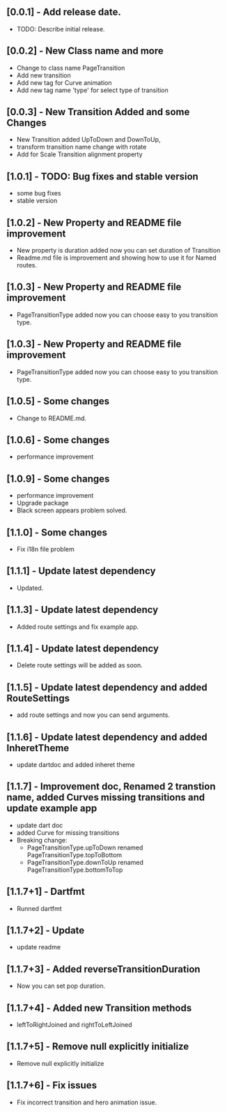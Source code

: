 ## [0.0.1] - Add release date.

- TODO: Describe initial release.

## [0.0.2] - New Class name and more

- Change to class name PageTransition
- Add new transition
- Add new tag for Curve animation
- Add new tag name 'type' for select type of transition

## [0.0.3] - New Transition Added and some Changes

- New Transition added UpToDown and DownToUp,
- transform transition name change with rotate
- Add for Scale Transition alignment property

## [1.0.1] - TODO: Bug fixes and stable version

- some bug fixes
- stable version

## [1.0.2] - New Property and README file improvement

- New property is duration added now you can set duration of Transition
- Readme.md file is improvement and showing how to use it for Named routes.

## [1.0.3] - New Property and README file improvement

- PageTransitionType added now you can choose easy to you transition type.

## [1.0.3] - New Property and README file improvement

- PageTransitionType added now you can choose easy to you transition type.

## [1.0.5] - Some changes

- Change to README.md.

## [1.0.6] - Some changes

- performance improvement

## [1.0.9] - Some changes

- performance improvement
- Upgrade package
- Black screen appears problem solved.

## [1.1.0] - Some changes

- Fix i18n file problem

## [1.1.1] - Update latest dependency

- Updated.

## [1.1.3] - Update latest dependency

- Added route settings and fix example app.

## [1.1.4] - Update latest dependency

- Delete route settings will be added as soon.

## [1.1.5] - Update latest dependency and added RouteSettings

- add route settings and now you can send arguments.

## [1.1.6] - Update latest dependency and added InheretTheme

- update dartdoc and added inheret theme

## [1.1.7] - Improvement doc, Renamed 2 transtion name, added Curves missing transitions and update example app

- update dart doc
- added Curve for missing transitions
- Breaking change: 
  - PageTransitionType.upToDown renamed PageTransitionType.topToBottom 
  - PageTransitionType.downToUp renamed PageTransitionType.bottomToTop

## [1.1.7+1] - Dartfmt
- Runned dartfmt

## [1.1.7+2] - Update
- update readme
## [1.1.7+3] - Added reverseTransitionDuration
- Now you can set pop duration.
## [1.1.7+4] - Added new Transition methods
- leftToRightJoined and rightToLeftJoined 
## [1.1.7+5] - Remove null explicitly initialize
-  Remove null explicitly initialize
## [1.1.7+6] - Fix issues
-  Fix incorrect transition and hero animation issue.
